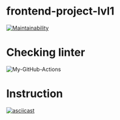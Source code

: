 # frontend-project-lvl1
[![Maintainability](https://api.codeclimate.com/v1/badges/a99a88d28ad37a79dbf6/maintainability)](https://codeclimate.com/github/codeclimate/codeclimate/maintainability)

# Checking linter
![My-GitHub-Actions](https://github.com/Alaska90/frontend-project-lvl1/workflows/My-GitHub-Actions/badge.svg)

# Instruction
[![asciicast](https://asciinema.org/a/zqJHyNZlNZ0tjQIDgPW4bA22W.svg)](https://asciinema.org/a/zqJHyNZlNZ0tjQIDgPW4bA22W)